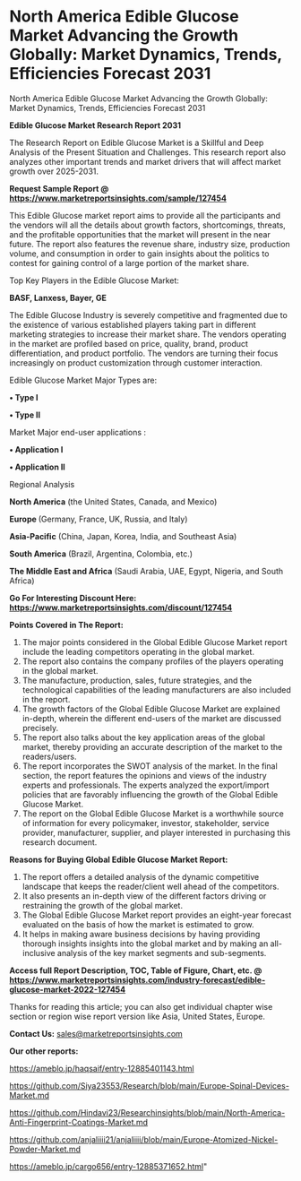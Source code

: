 # North America Edible Glucose Market Advancing the Growth Globally: Market Dynamics, Trends, Efficiencies Forecast 2031
North America Edible Glucose Market Advancing the Growth Globally: Market Dynamics, Trends, Efficiencies Forecast 2031

<strong>Edible Glucose Market Research Report 2031</strong>

The Research Report on Edible Glucose Market is a Skillful and Deep Analysis of the Present Situation and Challenges. This research report also analyzes other important trends and market drivers that will affect market growth over 2025-2031.

<strong>Request Sample Report @ <a href=https://www.marketreportsinsights.com/sample/127454>https://www.marketreportsinsights.com/sample/127454</a></strong>

This Edible Glucose market report aims to provide all the participants and the vendors will all the details about growth factors, shortcomings, threats, and the profitable opportunities that the market will present in the near future. The report also features the revenue share, industry size, production volume, and consumption in order to gain insights about the politics to contest for gaining control of a large portion of the market share.

Top Key Players in the Edible Glucose Market:

<strong>BASF, Lanxess, Bayer, GE</strong>

The Edible Glucose Industry is severely competitive and fragmented due to the existence of various established players taking part in different marketing strategies to increase their market share. The vendors operating in the market are profiled based on price, quality, brand, product differentiation, and product portfolio. The vendors are turning their focus increasingly on product customization through customer interaction.

Edible Glucose Market Major Types are:

<strong>• Type I

• Type II</strong>

Market Major end-user applications :

<strong>• Application I

• Application II</strong>

Regional Analysis

</u><strong><b>North America</b></strong> (the United States, Canada, and Mexico)

<strong><b>Europe </b></strong>(Germany, France, UK, Russia, and Italy)

<strong><b>Asia-Pacific</b></strong> (China, Japan, Korea, India, and Southeast Asia)

<strong><b>South America</b></strong> (Brazil, Argentina, Colombia, etc.)

<strong><b>The Middle East and Africa</b></strong> (Saudi Arabia, UAE, Egypt, Nigeria, and South Africa)

<strong>Go For Interesting Discount Here: <a href=https://www.marketreportsinsights.com/discount/127454>https://www.marketreportsinsights.com/discount/127454</a></strong>

<strong>Points Covered in The Report:</strong>
<ol>
  <li>The major points considered in the Global Edible Glucose Market report include the leading competitors operating in the global market.</li>
  <li>The report also contains the company profiles of the players operating in the global market.</li>
  <li>The manufacture, production, sales, future strategies, and the technological capabilities of the leading manufacturers are also included in the report.</li>
  <li>The growth factors of the Global Edible Glucose Market are explained in-depth, wherein the different end-users of the market are discussed precisely.</li>
  <li>The report also talks about the key application areas of the global market, thereby providing an accurate description of the market to the readers/users.</li>
  <li>The report incorporates the SWOT analysis of the market. In the final section, the report features the opinions and views of the industry experts and professionals. The experts analyzed the export/import policies that are favorably influencing the growth of the Global Edible Glucose Market.</li>
  <li>The report on the Global Edible Glucose Market is a worthwhile source of information for every policymaker, investor, stakeholder, service provider, manufacturer, supplier, and player interested in purchasing this research document.</li>
</ol>
<strong>Reasons for Buying Global Edible Glucose Market Report:</strong>

<ol>
  <li>The report offers a detailed analysis of the dynamic competitive landscape that keeps the reader/client well ahead of the competitors.</li>
  <li>It also presents an in-depth view of the different factors driving or restraining the growth of the global market.</li>
  <li>The Global Edible Glucose Market report provides an eight-year forecast evaluated on the basis of how the market is estimated to grow.</li>
  <li>It helps in making aware business decisions by having providing thorough insights insights into the global market and by making an all-inclusive analysis of the key market segments and sub-segments.</li>
</ol>
<strong>Access full Report Description, TOC, Table of Figure, Chart, etc. @ <a href=https://www.marketreportsinsights.com/industry-forecast/edible-glucose-market-2022-127454>https://www.marketreportsinsights.com/industry-forecast/edible-glucose-market-2022-127454</a></strong>


Thanks for reading this article; you can also get individual chapter wise section or region wise report version like Asia, United States, Europe.

<strong>Contact Us:</strong>
sales@marketreportsinsights.com

<strong>Our other reports:</strong>

<a href=https://ameblo.jp/haqsaif/entry-12885401143.html>https://ameblo.jp/haqsaif/entry-12885401143.html</a>

<a href=https://github.com/Siya23553/Research/blob/main/Europe-Spinal-Devices-Market.md>https://github.com/Siya23553/Research/blob/main/Europe-Spinal-Devices-Market.md</a>

<a href=https://github.com/Hindavi23/Researchinsights/blob/main/North-America-Anti-Fingerprint-Coatings-Market.md>https://github.com/Hindavi23/Researchinsights/blob/main/North-America-Anti-Fingerprint-Coatings-Market.md</a>

<a href=https://github.com/anjaliiii21/anjaliiii/blob/main/Europe-Atomized-Nickel-Powder-Market.md>https://github.com/anjaliiii21/anjaliiii/blob/main/Europe-Atomized-Nickel-Powder-Market.md</a>

<a href=https://ameblo.jp/cargo656/entry-12885371652.html>https://ameblo.jp/cargo656/entry-12885371652.html</a>"
